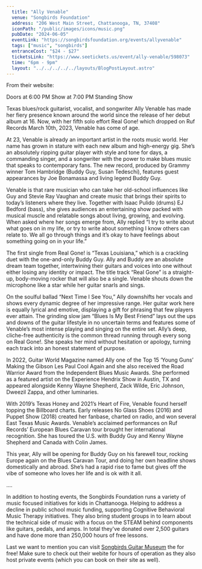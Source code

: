 ```yaml
---
  title: "Ally Venable"
  venue: "Songbirds Foundation"
  address: "206 West Main Street, Chattanooga, TN, 37408"
  iconPath: "/public/images/icons/music.png"
  pubDate: "2024-06-05"
  eventLink: "https://songbirdsfoundation.org/events/allyvenable"
  tags: ["music", "songbirds"]
  entranceCost: "$24 - $27"
  ticketsLink: "https://www.seetickets.us/event/ally-venable/598073"
  time: "6pm - 9pm"
  layout: "../../../../../layouts/BlogPostLayout.astro"
---
```


From their website:

Doors at 6:00 PM
Show at 7:00 PM
Standing Show

Texas blues/rock guitarist, vocalist, and songwriter Ally Venable has made her fiery presence known around the world since the release of her debut album at 16. Now, with her fifth solo effort Real Gone! which dropped on Ruf Records March 10th, 2023, Venable has come of age.  

At 23, Venable is already an important artist in the roots music world. Her name has grown in stature with each new album and high-energy gig. She’s an absolutely ripping guitar player with style and tone for days, a commanding singer, and a songwriter with the power to make blues music that speaks to contemporary fans. The new record, produced by Grammy winner Tom Hambridge (Buddy Guy, Susan Tedeschi), features guest appearances by Joe Bonamassa and living legend Buddy Guy.  

Venable is that rare musician who can take her old-school influences like Guy and Stevie Ray Vaughan and create music that brings their spirits to today’s listeners where they live. Together with Isaac Pulido (drums) EJ Bedford (bass), she gives audiences an entertaining show packed with musical muscle and relatable songs about living, growing, and evolving. When asked where her songs emerge from, Ally replied “I try to write about what goes on in my life, or try to write about something I know others can relate to. We all go through things and it’s okay to have feelings about something going on in your life.”  

The first single from Real Gone! is “Texas Louisiana,” which is a crackling duet with the one-and-only Buddy Guy. Ally and Buddy are an absolute dream team together, intertwining their guitars and voices into one without either losing any identity or impact. The title track “Real Gone” is a straight-up, body-moving rocker that will also be a single. Venable shouts down the microphone like a star while her guitar snarls and sings.  

On the soulful ballad “Next Time I See You,” Ally downshifts her vocals and shows every dynamic degree of her impressive range. Her guitar work here is equally lyrical and emotive, displaying a gift for phrasing that few players ever attain. The grinding slow jam “Blues Is My Best Friend” lays out the ups and downs of the guitar lifestyle in no uncertain terms and features some of Venable’s most intense playing and singing on the entire set. Ally’s deep, cliche-free authenticity is the common thread running through every song on Real Gone!. She speaks her mind without hesitation or apology, turning each track into an honest statement of purpose.  

In 2022, Guitar World Magazine named Ally one of the Top 15 ‘Young Guns’ Making the Gibson Les Paul Cool Again and she also received the Road Warrior Award from the Independent Blues Music Awards. She performed as a featured artist on the Experience Hendrix Show in Austin, TX and appeared alongside Kenny Wayne Shepherd, Zack Wilde, Eric Johnson, Dweezil Zappa, and other luminaries.  

With 2019’s Texas Honey and 2021’s Heart of Fire, Venable found herself topping the Billboard charts. Early releases No Glass Shoes (2016) and Puppet Show (2018) created her fanbase, charted on radio, and won several East Texas Music Awards. Venable’s acclaimed performances on Ruf Records’ European Blues Caravan tour brought her international recognition. She has toured the U.S. with Buddy Guy and Kenny Wayne Shepherd and Canada with Colin James. 

This year, Ally will be opening for Buddy Guy on his farewell tour, rocking Europe again on the Blues Caravan Tour, and doing her own headline shows domestically and abroad. She’s had a rapid rise to fame but gives off the vibe of someone who loves her life and is ok with it all.  

....

In addition to hosting events, the Songbirds Foundation runs a variety of music focused initiatives for kids in Chattanooga. Helping to address a decline in public school music funding, supporting Cognitive Behavioral Music Therapy initiatives. They also bring student groups in to learn about the technical side of music with a focus on the STEAM behind components like guitars, pedals, and amps. In total they've donated over 2,500 guitars and have done more than 250,000 hours of free lessons. 

Last we want to mention you can visit <a href="https://songbirdsfoundation.org/museum/" target="_blank">Songbirds Guitar Museum</a> the for free! Make sure to check out their webite for hours of operation as they also host private events (which you can book on their site as well).